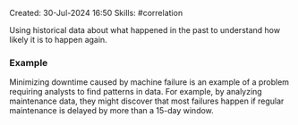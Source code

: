 Created: 30-Jul-2024 16:50
Skills: #correlation

Using historical data about what happened in the past to understand how likely it is to happen again.
### Example
Minimizing downtime caused by machine failure is an example of a problem requiring analysts to find patterns in data. For example, by analyzing maintenance data, they might discover that most failures happen if regular maintenance is delayed by more than a 15-day window.